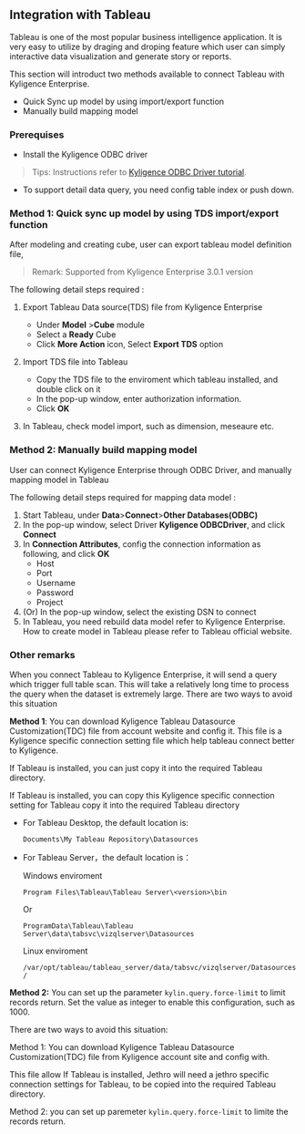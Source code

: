 ## Integration with Tableau

Tableau is one of the most popular business intelligence application. It is very easy to utilize by draging and droping feature which user can simply  interactive data visualization and generate story or reports. 

This section will introduct  two methods available to connect Tableau with Kyligence Enterprise.

- Quick Sync up model by using  import/export function
- Manually build mapping model 

### Prerequises

- Install the Kyligence ODBC driver

> Tips: Instructions refer to [Kyligence ODBC Driver tutorial](../driver/kyligence_odbc.en.md).

- To support detail data query, you need config table index or push down.

### Method 1: Quick sync up model by using  TDS import/export function

After modeling and creating cube, user can export tableau model definition file,

> Remark: Supported from Kyligence Enterprise 3.0.1 version

The following detail steps required :

1. Export Tableau Data source(TDS) file from Kyligence Enterprise

   - Under **Model** >**Cube** module
   - Select a **Ready** Cube
   - Click **More Action** icon, Select **Export TDS** option

2. Import TDS file into Tableau

   - Copy the TDS file to the enviroment which tableau installed, and double click on it
   - In the pop-up window, enter authorization information.
   - Click **OK** 

3. In Tableau, check  model import, such as dimension, meseaure etc.

   

### Method 2: Manually build mapping model

User can connect Kyligence Enterprise through ODBC Driver, and manually mapping model in Tableau

The following detail steps required for mapping data model :

1. Start Tableau, under **Data**>**Connect**>**Other Databases(ODBC)**
2. In the pop-up window, select Driver **Kyligence ODBCDriver**, and click **Connect**
3. In **Connection Attributes**, config the connection information as following, and click **OK** 
   - Host
   - Port
   - Username
   - Password
   - Project
4. (Or) In the pop-up window, select the existing DSN to connect
5. In Tableau, you need rebuild data model refer to Kyligence Enterprise. How to create model in Tableau please refer to Tableau official website.

### Other remarks

When you connect  Tableau to Kyligence Enterprise, it will send a query which trigger full table scan. This will take a relatively long time to process the query when the dataset is extremely large. There are two ways to avoid this situation

**Method 1**: You can download Kyligence Tableau Datasource Customization(TDC) file from account website and config it. This file is a Kyligence specific connection setting file  which help tableau connect better to Kyligence. 

If Tableau is installed, you can just copy it into the required Tableau directory. 

If Tableau is installed, you  can copy this Kyligence specific connection setting for Tableau copy it into the required Tableau directory

- For Tableau Desktop, the default location is:

  `Documents\My Tableau Repository\Datasources`

- For Tableau Server，the default location is： 

  Windows enviroment

  `Program Files\Tableau\Tableau Server\<version>\bin`

  Or

  `ProgramData\Tableau\Tableau Server\data\tabsvc\vizqlserver\Datasources`

  Linux enviroment

  `/var/opt/tableau/tableau_server/data/tabsvc/vizqlserver/Datasources/`

**Method 2:** You can set up the parameter `kylin.query.force-limit` to limit records return. Set the value as integer to enable this configuration, such as 1000.

 There are two ways to avoid this situation:

Method 1: You can download Kyligence Tableau Datasource Customization(TDC) file from Kyligence account site and config with.

This file allow If Tableau is installed, Jethro will need a jethro specific connection settings for Tableau, to be copied into the required Tableau directory. 

Method 2: you can set up paremeter  `kylin.query.force-limit` to limite the records return.